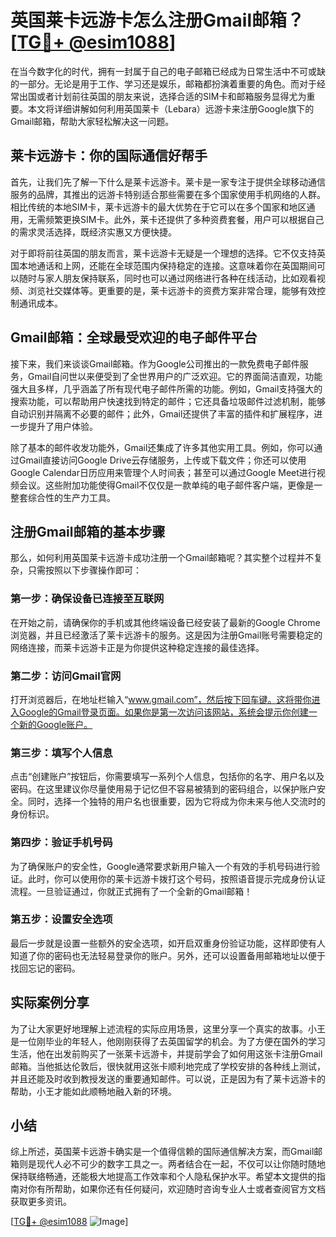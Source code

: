 # 英国莱卡远游卡怎么注册Gmail邮箱？[[TG💪+ @esim1088](https://t.me/s/esim1088)]

在当今数字化的时代，拥有一封属于自己的电子邮箱已经成为日常生活中不可或缺的一部分。无论是用于工作、学习还是娱乐，邮箱都扮演着重要的角色。而对于经常出国或者计划前往英国的朋友来说，选择合适的SIM卡和邮箱服务显得尤为重要。本文将详细讲解如何利用英国莱卡（Lebara）远游卡来注册Google旗下的Gmail邮箱，帮助大家轻松解决这一问题。

## 莱卡远游卡：你的国际通信好帮手

首先，让我们先了解一下什么是莱卡远游卡。莱卡是一家专注于提供全球移动通信服务的品牌，其推出的远游卡特别适合那些需要在多个国家使用手机网络的人群。相比传统的本地SIM卡，莱卡远游卡的最大优势在于它可以在多个国家和地区通用，无需频繁更换SIM卡。此外，莱卡还提供了多种资费套餐，用户可以根据自己的需求灵活选择，既经济实惠又方便快捷。

对于即将前往英国的朋友而言，莱卡远游卡无疑是一个理想的选择。它不仅支持英国本地通话和上网，还能在全球范围内保持稳定的连接。这意味着你在英国期间可以随时与家人朋友保持联系，同时也可以通过网络进行各种在线活动，比如观看视频、浏览社交媒体等。更重要的是，莱卡远游卡的资费方案非常合理，能够有效控制通讯成本。

## Gmail邮箱：全球最受欢迎的电子邮件平台

接下来，我们来谈谈Gmail邮箱。作为Google公司推出的一款免费电子邮件服务，Gmail自问世以来便受到了全世界用户的广泛欢迎。它的界面简洁直观，功能强大且多样，几乎涵盖了所有现代电子邮件所需的功能。例如，Gmail支持强大的搜索功能，可以帮助用户快速找到特定的邮件；它还具备垃圾邮件过滤机制，能够自动识别并隔离不必要的邮件；此外，Gmail还提供了丰富的插件和扩展程序，进一步提升了用户体验。

除了基本的邮件收发功能外，Gmail还集成了许多其他实用工具。例如，你可以通过Gmail直接访问Google Drive云存储服务，上传或下载文件；你还可以使用Google Calendar日历应用来管理个人时间表；甚至可以通过Google Meet进行视频会议。这些附加功能使得Gmail不仅仅是一款单纯的电子邮件客户端，更像是一整套综合性的生产力工具。

## 注册Gmail邮箱的基本步骤

那么，如何利用英国莱卡远游卡成功注册一个Gmail邮箱呢？其实整个过程并不复杂，只需按照以下步骤操作即可：

### 第一步：确保设备已连接至互联网

在开始之前，请确保你的手机或其他终端设备已经安装了最新的Google Chrome浏览器，并且已经激活了莱卡远游卡的服务。这是因为注册Gmail账号需要稳定的网络连接，而莱卡远游卡正是为你提供这种稳定连接的最佳选择。

### 第二步：访问Gmail官网

打开浏览器后，在地址栏输入“www.gmail.com”，然后按下回车键。这将带你进入Google的Gmail登录页面。如果你是第一次访问该网站，系统会提示你创建一个新的Google账户。

### 第三步：填写个人信息

点击“创建账户”按钮后，你需要填写一系列个人信息，包括你的名字、用户名以及密码。在这里建议你尽量使用易于记忆但不容易被猜到的密码组合，以保护账户安全。同时，选择一个独特的用户名也很重要，因为它将成为你未来与他人交流时的身份标识。

### 第四步：验证手机号码

为了确保账户的安全性，Google通常要求新用户输入一个有效的手机号码进行验证。此时，你可以使用你的莱卡远游卡拨打这个号码，按照语音提示完成身份认证流程。一旦验证通过，你就正式拥有了一个全新的Gmail邮箱！

### 第五步：设置安全选项

最后一步就是设置一些额外的安全选项，如开启双重身份验证功能，这样即使有人知道了你的密码也无法轻易登录你的账户。另外，还可以设置备用邮箱地址以便于找回忘记的密码。

## 实际案例分享

为了让大家更好地理解上述流程的实际应用场景，这里分享一个真实的故事。小王是一位刚毕业的年轻人，他刚刚获得了去英国留学的机会。为了方便在国外的学习生活，他在出发前购买了一张莱卡远游卡，并提前学会了如何用这张卡注册Gmail邮箱。当他抵达伦敦后，很快就用这张卡顺利地完成了学校安排的各种线上测试，并且还能及时收到教授发送的重要通知邮件。可以说，正是因为有了莱卡远游卡的帮助，小王才能如此顺畅地融入新的环境。

## 小结

综上所述，英国莱卡远游卡确实是一个值得信赖的国际通信解决方案，而Gmail邮箱则是现代人必不可少的数字工具之一。两者结合在一起，不仅可以让你随时随地保持联络畅通，还能极大地提高工作效率和个人隐私保护水平。希望本文提供的指南对你有所帮助，如果你还有任何疑问，欢迎随时咨询专业人士或者查阅官方文档获取更多资讯。

[[TG💪+ @esim1088](https://t.me/s/esim1088) ![Image](https://i.postimg.cc/4NQfJmqS/Snipaste-2025-05-13-00-14-12.png)]